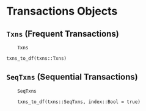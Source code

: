 # Transactions Objects
## `Txns` (Frequent Transactions)
```@docs
    Txns
```
```@docs
txns_to_df(txns::Txns)
```
## `SeqTxns` (Sequential Transactions)
```@docs
    SeqTxns
```
```@docs
    txns_to_df(txns::SeqTxns, index::Bool = true)
```